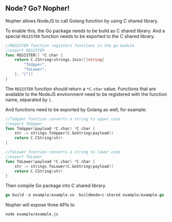 Node? Go? Nopher!
---

Nopher allows NodeJS to call Golang function by using C shared library.

To enable this, the Go package needs to be build as C shared library. And a special `REGISTER` function needs to be exported to the C shared library.

```Go
//REGISTER function registers functions in the go module
//export REGISTER
func REGISTER() *C.char {
	return C.CString(strings.Join([]string{
		"ToUpper",
		"ToLower",
	}, "|"))
}
```

The `REGISTER` function should return a `*C.char` value. Functions that are available to the NodeJS environment need to be registered with the function name, separated by `|`.

And functions need to be exported by Golang as well, for example:

```Go
//ToUpper function converts a string to upper case
//export ToUpper
func ToUpper(payload *C.char) *C.char {
	str := strings.ToUpper(C.GoString(payload))
	return C.CString(str)
}

//ToLower function converts a string to lower case
//export ToLower
func ToLower(payload *C.char) *C.char {
	str := strings.ToLower(C.GoString(payload))
	return C.CString(str)
}
```

Then compile Go package into C shared library.

```Go
go build -o example/example.so -buildmode=c-shared example/example.go
```

Nopher will expose three APIs to 
```Bash
node example/example.js
```
